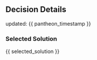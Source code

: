 ## Decision Details
updated: {{ pantheon_timestamp }}

### Selected Solution

{{ selected_solution }}